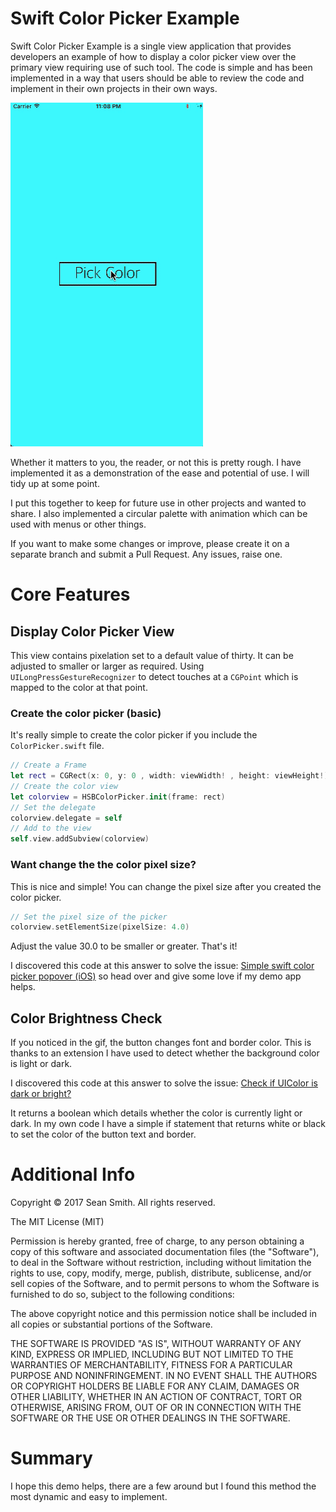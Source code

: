 # Swift Color Picker Example
Swift Color Picker Example is a single view application that provides developers an example of how to display a color picker view over the primary view requiring use of such tool. The code is simple and has been implemented in a way that users should be able to review the code and implement in their own projects in their own ways.

![alt tag](https://github.com/AppDevGuy/SwiftColorPicker/blob/master/swift-color-picker-demo.gif)

Whether it matters to you, the reader, or not this is pretty rough. I have implemented it as a demonstration of the ease and potential of use. I will tidy up at some point.

I put this together to keep for future use in other projects and wanted to share. I also implemented a circular palette with animation which can be used with menus or other things. 

If you want to make some changes or improve, please create it on a separate branch and submit a Pull Request. Any issues, raise one. 

# Core Features
## Display Color Picker View
This view contains pixelation set to a default value of thirty. It can be adjusted to smaller or larger as required. Using `UILongPressGestureRecognizer` to detect touches at a `CGPoint` which is mapped to the color at that point. 

### Create the color picker (basic)
It's really simple to create the color picker if you include the `ColorPicker.swift` file.

```Swift
// Create a Frame
let rect = CGRect(x: 0, y: 0 , width: viewWidth! , height: viewHeight!)
// Create the color view
let colorview = HSBColorPicker.init(frame: rect)
// Set the delegate
colorview.delegate = self
// Add to the view
self.view.addSubview(colorview)
```

### Want change the the color pixel size?
This is nice and simple! You can change the pixel size after you created the color picker.

```Swift
// Set the pixel size of the picker
colorview.setElementSize(pixelSize: 4.0)
```

Adjust the value 30.0 to be smaller or greater. That's it!

I discovered this code at this answer to solve the issue: [Simple swift color picker popover (iOS)](http://stackoverflow.com/a/34142316/4008175) so head over and give some love if my demo app helps.

## Color Brightness Check
If you noticed in the gif, the button changes font and border color. This is thanks to an extension I have used to detect whether the background color is light or dark. 

I discovered this code at this answer to solve the issue: [Check if UIColor is dark or bright?](http://stackoverflow.com/a/29044899/4008175)

It returns a boolean which details whether the color is currently light or dark. In my own code I have a simple if statement that returns white or black to set the color of the button text and border.

# Additional Info
Copyright © 2017 Sean Smith. All rights reserved.

The MIT License (MIT)

Permission is hereby granted, free of charge, to any person obtaining a copy of this software and associated documentation files (the "Software"), to deal in the Software without restriction, including without limitation the rights to use, copy, modify, merge, publish, distribute, sublicense, and/or sell copies of the Software, and to permit persons to whom the Software is furnished to do so, subject to the following conditions:

The above copyright notice and this permission notice shall be included in all copies or substantial portions of the Software.

THE SOFTWARE IS PROVIDED "AS IS", WITHOUT WARRANTY OF ANY KIND, EXPRESS OR IMPLIED, INCLUDING BUT NOT LIMITED TO THE WARRANTIES OF MERCHANTABILITY, FITNESS FOR A PARTICULAR PURPOSE AND NONINFRINGEMENT. IN NO EVENT SHALL THE AUTHORS OR COPYRIGHT HOLDERS BE LIABLE FOR ANY CLAIM, DAMAGES OR OTHER LIABILITY, WHETHER IN AN ACTION OF CONTRACT, TORT OR OTHERWISE, ARISING FROM, OUT OF OR IN CONNECTION WITH THE SOFTWARE OR THE USE OR OTHER DEALINGS IN THE SOFTWARE.

# Summary
I hope this demo helps, there are a few around but I found this method the most dynamic and easy to implement.
